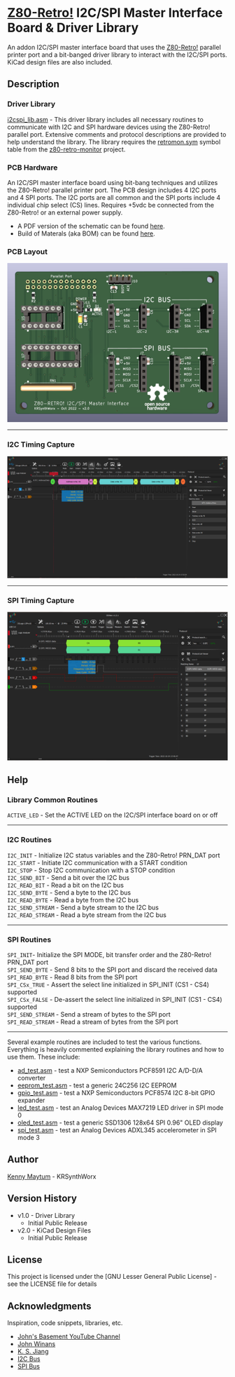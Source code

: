 # [Z80-Retro!](https://github.com/johnwinans/2063-Z80) I2C/SPI Master Interface Board & Driver Library

An addon I2C/SPI master interface board that uses the [Z80-Retro!](https://github.com/johnwinans/2063-Z80)
parallel printer port and a bit-banged driver library to interact
with the I2C/SPI ports. KiCad design files are also included.

## Description

### Driver Library
[i2cspi_lib.asm](src/i2cspi_lib.asm) -
This driver library includes all necessary routines to communicate with I2C and SPI hardware devices
using the Z80-Retro! parallel port. Extensive comments and protocol descriptions are provided
to help understand the library. The library requires the [retromon.sym](https://github.com/KRSynthWorx/z80-retro-monitor/blob/main/src/retromon.sym)
symbol table from the [z80-retro-monitor](https://github.com/KRSynthWorx/z80-retro-monitor) project.

### PCB Hardware
An I2C/SPI master interface board using bit-bang techniques and utilizes the Z80-Retro!
parallel printer port. The PCB design includes 4 I2C ports and 4 SPI ports. The I2C
ports are all common and the SPI ports include 4 individual chip select (CS) lines.
Requires +5vdc be connected from the Z80-Retro! or an external power supply.

* A PDF version of the schematic can be found [here](kicad/i2c-adapter-schematic.pdf).
* Build of Materals (aka BOM) can be found [here](kicad/bom/ibom.html).

### PCB Layout

![PC Board Image](kicad/i2c-adapter-pcb.png "I2C/SPI Master Interface Board")

---

### I2C Timing Capture

![I2C Timing](kicad/i2c-timing.png "I2C Logic Analyzer Write Timing")

---

### SPI Timing Capture
![SPI Timing](kicad/spi-timing.png "SPI Logic Analyzer Write Timing")

## Help

### Library Common Routines

```ACTIVE_LED``` - Set the ACTIVE LED on the I2C/SPI interface board on or off  

---

### I2C Routines

```I2C_INIT``` - Initialize I2C status variables and the Z80-Retro! PRN_DAT port  
```I2C_START``` - Initiate I2C communication with a START condition  
```I2C_STOP``` - Stop I2C communication with a STOP condition  
```I2C_SEND_BIT``` - Send a bit over the I2C bus  
```I2C_READ_BIT``` - Read a bit on the I2C bus  
```I2C_SEND_BYTE``` - Send a byte to the I2C bus  
```I2C_READ_BYTE``` - Read a byte from the I2C bus  
```I2C_SEND_STREAM``` - Send a byte stream to the I2C bus  
```I2C_READ_STREAM``` - Read a byte stream from the I2C bus  

---

### SPI Routines

```SPI_INIT```- Initialize the SPI MODE, bit transfer order and the Z80-Retro! PRN_DAT port  
```SPI_SEND_BYTE``` - Send 8 bits to the SPI port and discard the received data  
```SPI_READ_BYTE``` - Read 8 bits from the SPI port  
```SPI_CSx_TRUE``` - Assert the select line initialized in SPI_INIT (CS1 - CS4) supported  
```SPI_CSx_FALSE``` - De-assert the select line initialized in SPI_INIT (CS1 - CS4) supported  
```SPI_SEND_STREAM``` - Send a stream of bytes to the SPI port  
```SPI_READ_STREAM``` - Read a stream of bytes from the SPI port  

---

Several example routines are included to test the various functions. Everything is heavily
commented explaining the library routines and how to use them. These include:
- [ad_test.asm](src/ad_test.asm) - test a NXP Semiconductors PCF8591 I2C A/D-D/A converter
- [eeprom_test.asm](src/eeprom_test.asm) - test a generic 24C256 I2C EEPROM
- [gpio_test.asm](src/gpio_test.asm) - test a NXP Semiconductors PCF8574 I2C 8-bit GPIO expander
- [led_test.asm](src/led_test.asm) - test an Analog Devices MAX7219 LED driver in SPI mode 0
- [oled_test.asm](src/oled_test.asm) - test a generic SSD1306 128x64 SPI 0.96" OLED display
- [spi_test.asm](src/spi_test.asm) - test an Analog Devices ADXL345 accelerometer in SPI mode 3

## Author

[Kenny Maytum](mailto:ken_m@comcast.net) - KRSynthWorx

## Version History

* v1.0 - Driver Library
	* Initial Public Release
* v2.0 - KiCad Design Files
	* Initial Public Release

## License

This project is licensed under the [GNU Lesser General Public License] - see the LICENSE file for details

## Acknowledgments

Inspiration, code snippets, libraries, etc.
* [John's Basement YouTube Channel](https://www.youtube.com/c/JohnsBasement)
* [John Winans](https://github.com/johnwinans)
* [K. S. Jiang](https://github.com/ksjiang/bb85)
* [I2C Bus](https://i2c-bus.org)
* [SPI Bus](https://www.corelis.com/education/tutorials/spi-tutorial)
